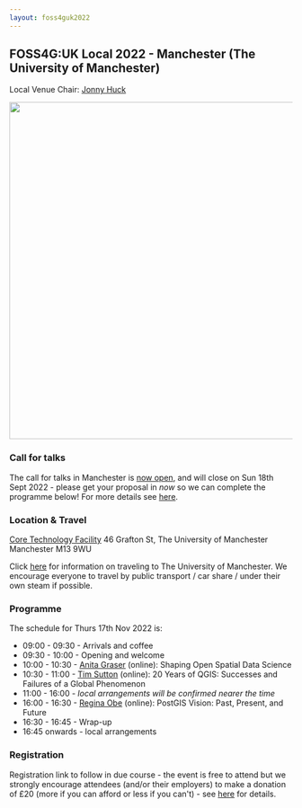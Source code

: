 ```yaml
---
layout: foss4guk2022
---
```


## FOSS4G:UK Local 2022 - Manchester (The University of Manchester)

Local Venue Chair: [Jonny Huck](https://jonnyhuck.co.uk)

<img src="https://www.alliancembs.manchester.ac.uk/media/ambs/content-assets/images/about/banner-about-whitworth-entrance.jpg" width="600" align="middle">

<!-- ### Sponsors
We are very grateful for the support of [CGI](https://www.cgi.com/en) for sponsoring FOSS4G:UK Local at this event.<br>
[<img src="images/logo_cgi_color.png" width="200" align="middle">](https://www.cgi.com/en)-->

### Call for talks
The call for talks in Manchester is [now open](https://forms.gle/HfBkq5LSrDpCfp4G9), and will close on Sun 18th Sept 2022 - please get your proposal in *now* so we can complete the programme below! For more details see [here](https://uk.osgeo.org/foss4guk2022local/index.html#call-for-talks).

### Location & Travel
[Core Technology Facility](https://www.openstreetmap.org/way/136502890)
46 Grafton St, 
The University of Manchester
Manchester 
M13 9WU

Click [here](https://www.manchester.ac.uk/discover/maps/) for information on traveling to The University of Manchester. We encourage everyone to travel by public transport / car share / under their own steam if possible.

### Programme
The schedule for Thurs 17th Nov 2022 is:
- 09:00 - 09:30 - Arrivals and coffee
- 09:30 - 10:00 - Opening and welcome
- 10:00 - 10:30 - [Anita Graser](https://anitagraser.com/) (online): Shaping Open Spatial Data Science
- 10:30 - 11:00 - [Tim Sutton](https://kartoza.com/en/people/person/tim/) (online): 20 Years of QGIS: Successes and Failures of a Global Phenomenon
- 11:00 - 16:00 - *local arrangements will be confirmed nearer the time*
- 16:00 - 16:30 - [Regina Obe](https://twitter.com/reginaobe) (online): PostGIS Vision: Past, Present, and Future
- 16:30 - 16:45 - Wrap-up
- 16:45 onwards - local arrangements

### Registration 
Registration link to follow in due course - the event is free to attend but we strongly encourage attendees (and/or their employers) to make a donation of £20 (more if you can afford or less if you can't) - see [here](https://uk.osgeo.org/foss4guk2022local/index.html#registration) for details.
